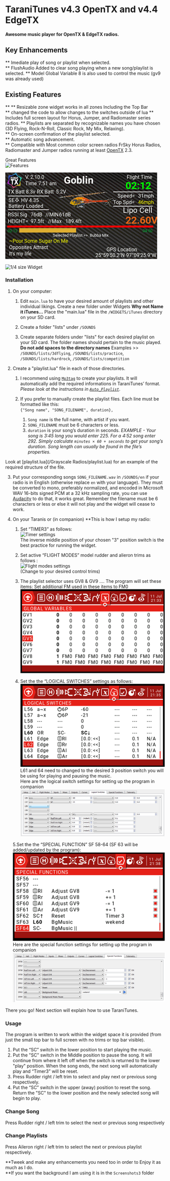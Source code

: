 TaraniTunes v4.3 OpenTX and v4.4 EdgeTX
===========
**Awesome music player for OpenTX & EdgeTX radios.**  
     
Key Enhancements
----------------    
** Imediate play of song or playlist when selected.  
** FlushAudio Added to clear song playing when a new song/playlist is selected.
** Model Global Variable 8 is also used to control the music (gv9 was already used) 
    
Existing Features
-----------------   
** ** Resizable zone widget works in all zones Including the Top Bar      
** changed the code to allow changes to the switches outside of lua
** Includes full screen layout for Horus, Jumper, and Radiomaster series radios. 
** Playlists are separated by recognizable names you have chosen (3D Flying, Rock-N-Roll, Classic Rock, My Mix, Relaxing).   
** On-screen confirmation of the playlist selected.    
** Automatic song advancement.  
** Compatible with Most common color screen radios FrSky Horus Radios, Radiomaster and Jumper radios running at least [OpenTX](http://www.open-tx.org) 2.3.    

Great Features  
![Features](Screenshots3/clrfeat.png)  
         
![Screen Preview](Screenshots3/Colorscreen.PNG)     
  
![1/4 size Widget](Screenshots3/1-4size.png)      
  
  
### Installation
1. On your computer:
	1. Edit  `main.lua` to have your desired amount of playlists and other individual likings. Create a new folder under Widgets **Why not Name it iTunes...**  Place the "main.lua" file in the `/WIDGETS/iTunes` directory on your SD card.  

	2. Create a folder "lists" under `/SOUNDS`

	3. Create separate folders under "lists" for each desired playlist on your SD card. The folder names should pertain to the music played. **Do not add spaces to the directory names**
Examples >> `/SOUNDS/lists/3dflying`, `/SOUNDS/lists/practice`, `/SOUNDS/lists/hardrock`, `/SOUNDS/lists/competition`

2. Create a "playlist.lua" file in each of those directories.
	1. I recommend using [`Mp3tag`](https://www.mp3tag.de/en/index.html) to create your playlists. It will automatically add the required informations in TaraniTunes’ format. *Please look at the instructions in [`Auto_Playlist`](/Auto_Playlist)*.

	2.  If you prefer to manually create the playlist files. Each line must be formatted like this:   
	`{"Song name", "SONG_FILENAME", duration},`
		1. `Song name` is the full name, with artist if you want.
		2. `SONG_FILENAME` must be 6 characters or less.
		3. `duration` is your song’s duration in seconds. *EXAMPLE - Your song is 3:45 long you would enter 225. For a 4:52 song enter 292. Simply calculate `minutes × 60 + seconds` to get your song’s duration. Song length can usually be found in the file’s properties.*  

 Look at [playlist.lua](/Grayscale Radios/playlist.lua) for an example of the required structure of the file.

3. Put your corresponding songs `SONG_FILENAME.wav` in `/SOUNDS/en` if your radio is in English (otherwise replace `en` with your language). They must be converted to mono, preferably normalized, and encoded in Microsoft WAV 16-bits signed PCM at a 32 kHz sampling rate, you can use [Audacity](http://www.audacityteam.org) to do that, it works great. Remember the filename must be 6 characters or less or else it will not play and the widget will cease to work.

4. On your Taranis or (in companion) **This is how I setup my radio:
	1. Set “TIMER3” as follows:      
	![Timer settings](Screenshots3/clrtimer.png)    
 	The inverse middle position of your chosen "3" position switch is the best practice for running the widget.        
                 
	2. Set active “FLIGHT MODES” model rudder and alieron trims as follows :     
	![Flight modes settings](Screenshots3/clrtrims.png)  
	 (Change to your desired control trims)           
	                
	3. The playlist selector uses GV8 & GV9 .... The program will set these items: 
	Set additional FM used in these items to FM0 
	![Global Variables](Screenshots3/clrgv.png)    
	                     
	4. Set the the “LOGICAL SWITCHES” settings as follows:    
	![Logical Switch Settings](Screenshots3/clrls.png)   
	L61 and 64 need to changed to the desired 3 position switch you will be using for playing and pausing the music.     
	Here are the logical switch settings for setting up the program in companion    
	![Logical Switch Settings](Screenshots3/compls.PNG)      
	                                    
	5.Set the the “SPECIAL FUNCTION” SF 58-64 (SF 63 will be added/updated by the program):      
  	![Special Functions](Screenshots3/clrsf.png)  
	Here are the special function settings for setting up the program in companion    
	![Special Functions](Screenshots3/compsf.PNG)    
	         
There you go! Next section will explain how to use TaraniTunes.    

### Usage

The program is written to work within the widget space it is provided (from just the small top bar to full screen with no trims or top bar visible).        
          
1. Put the “SC” switch in the lower position to start playing the music.
2. Put the "SC" switch in the Middle position to pause the song. It will continue from where it left off when the switch is returned to the lower "play" position.  When the song ends, the next song will automatically play and “Timer3” will be reset.
3. Press Rudder right / left trim to select and play next or previous song respectively.     
4.  Put the “SC” switch in the upper (away) position to reset the song.  Return the "SC" to the lower position and the newly selected song will begin to play.    
 
 ### Change Song    
 Press Rudder right / left trim to select the next or previous song respectively

### Change Playlists     
Press Aileron right / left trim to select the next or previous playlist respectively.  

**Tweek and make any enhancements you need too in order to Enjoy it as much as I do.  
**If you want the background I am using it is in the `Screenshots3` folder
